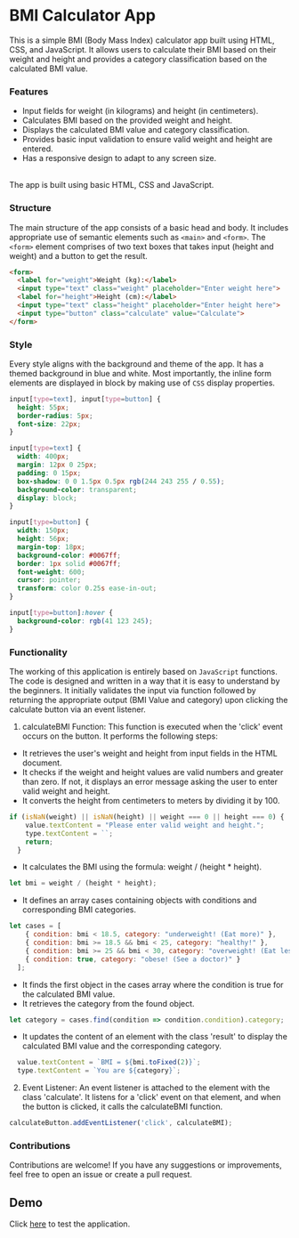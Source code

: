 
# BMI Calculator App

This is a simple BMI (Body Mass Index) calculator app built using HTML, CSS, and JavaScript. It 
allows users to calculate their BMI based on their weight and height and provides a category 
classification based on the calculated BMI value.

### Features

- Input fields for weight (in kilograms) and height (in centimeters).
- Calculates BMI based on the provided weight and height.
- Displays the calculated BMI value and category classification.
- Provides basic input validation to ensure valid weight and height are entered.
- Has a responsive design to adapt to any screen size.
<br>
The app is built using basic HTML, CSS and JavaScript. 

### Structure

The main structure of the app consists of a basic head and body. It includes appropriate use of semantic elements such as ```<main>``` and ```<form>```. The ```<form>``` element comprises of two text boxes that takes input (height and weight) and a button to get the result.

```HTML
<form>
  <label for="weight">Weight (kg):</label>
  <input type="text" class="weight" placeholder="Enter weight here">
  <label for="height">Height (cm):</label>
  <input type="text" class="height" placeholder="Enter height here">
  <input type="button" class="calculate" value="Calculate">
</form>
```

### Style

Every style aligns with the background and theme of the app. It has a themed background in blue and white. Most importantly, the inline form elements are displayed in block by making use of ```CSS``` display properties.

```css
input[type=text], input[type=button] {
  height: 55px;
  border-radius: 5px;
  font-size: 22px;
}

input[type=text] {
  width: 400px;
  margin: 12px 0 25px;
  padding: 0 15px;
  box-shadow: 0 0 1.5px 0.5px rgb(244 243 255 / 0.55);
  background-color: transparent;
  display: block;
}

input[type=button] {
  width: 150px;
  height: 56px;
  margin-top: 18px;
  background-color: #0067ff;
  border: 1px solid #0067ff;
  font-weight: 600;
  cursor: pointer;
  transform: color 0.25s ease-in-out;
}

input[type=button]:hover {
  background-color: rgb(41 123 245);
}
```

### Functionality
The working of this application is entirely based on ```JavaScript``` functions. The code is designed and written in a way that it is easy to understand by the beginners. It initially validates the input via function followed by returning the appropriate output (BMI Value and category) upon clicking the calculate button via an event listener.

1. calculateBMI Function: This function is executed when the 'click' event occurs on the button. It performs the following steps:
- It retrieves the user's weight and height from input fields in the HTML document.
- It checks if the weight and height values are valid numbers and greater than zero. If not, it displays an error message asking the user to enter valid weight and height.
- It converts the height from centimeters to meters by dividing it by 100.

```JAVASCRIPT
if (isNaN(weight) || isNaN(height) || weight === 0 || height === 0) {
    value.textContent = "Please enter valid weight and height.";
    type.textContent = ``;
    return;
  }
```

- It calculates the BMI using the formula: weight / (height * height).

```JAVASCRIPT
let bmi = weight / (height * height);
```

- It defines an array cases containing objects with conditions and corresponding BMI categories.

```JAVASCRIPT
let cases = [
    { condition: bmi < 18.5, category: "underweight! (Eat more)" },
    { condition: bmi >= 18.5 && bmi < 25, category: "healthy!" },
    { condition: bmi >= 25 && bmi < 30, category: "overweight! (Eat less)" },
    { condition: true, category: "obese! (See a doctor)" }
  ];
```

- It finds the first object in the cases array where the condition is true for the calculated BMI value.
- It retrieves the category from the found object.

```JAVASCRIPT
let category = cases.find(condition => condition.condition).category;
```

- It updates the content of an element with the class 'result' to display the calculated BMI value and the corresponding category.

```JAVASCRIPT
  value.textContent = `BMI = ${bmi.toFixed(2)}`;
  type.textContent = `You are ${category}`;
```

2. Event Listener: An event listener is attached to the element with the class 'calculate'. It listens for a 'click' event on that element, and when the button is clicked, it calls the calculateBMI function.
```JAVASCRIPT
calculateButton.addEventListener('click', calculateBMI);
```

### Contributions

Contributions are welcome! If you have any suggestions or improvements, feel free to open an issue or create a pull request.

## Demo
Click [here](https://navjot0210.github.io/bmi-calculator/) to test the application.